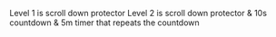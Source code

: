 Level 1 is scroll down protector
Level 2 is scroll down protector & 10s countdown & 5m timer that repeats the countdown
